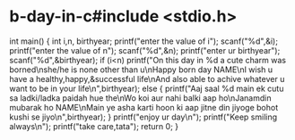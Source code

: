 # b-day-in-c#include <stdio.h>
int main()
{
 int i,n, birthyear;
 printf("enter the value of i");
 scanf("%d",&i);
 printf("enter the value of n");
 scanf("%d",&n);
 printf("enter ur birthyear");
 scanf("%d",&birthyear);
 if (i<n) 
 printf("On this day in %d a cute charm was borned\nshe/he is none other than u\nHappy born day NAME\nI wish u have a healthy,happy,&successful life\nAnd also able to achive whatever u want to be in your life\n",birthyear);
 else
 {
 printf("Aaj saal %d main ek cutu sa ladki/ladka paidah hue the\nWo koi aur nahi balki aap ho\nJanamdin mubarak ho NAME\nMain ye asha karti hoon ki aap jitne din jiyoge bohot kushi se jiyo\n",birthyear);
 }
 printf("enjoy ur day\n");
 printf("Keep smiling always\n");
 printf("take care,tata");
 return 0;
 }
